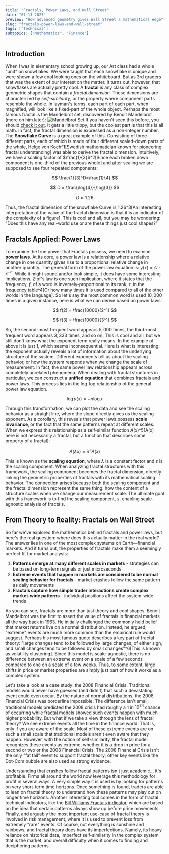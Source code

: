 ```yaml
---
title: "Fractals, Power Laws, and Wall Street"
date: "07-13-2025"
preview: "How advanced geometry gives Wall Street a mathematical edge"
slug: "fractals-power-laws-and-wall-street"
tags: ["Technical"]
subtopics: ["Mathematics", "Finance"]
---
```


## Introduction

When I was in elementary school growing up, our Art class had a whole "unit" on snowflakes. We were taught that each snowflake is unique and were shown a few cool looking ones on the whiteboard. But as 3rd graders that was the extent of our interest on the matter. It turns out, however, that snowflakes are actually pretty cool. A **fractal** is any class of complex geometric shapes that contain a _fractal dimension_. These dimensions are characterized by _self-similarity_, or the property where component parts resemble the whole. In layman's terms, each part of each part, when magnified, will look like a fixed-part of the whole object. Perhaps the most famous fractal is the Mandelbrot set, discovered by Benoit Mandelbrot (more on him later): ![Mandelbrot Set](/blog-images/fractals-power-laws-and-wall-street/mandelbrotset.jpeg)
If you haven't seen this before, you should [check it out](https://www.youtube.com/watch?v=b005iHf8Z3g). It gets a little trippy, but the coolest part is that this is all math. In fact, the fractal dimension is expressed as a non-integer number. The **Snowflake Curve** is a great example of this. Consisting of three different parts, each of which is made of four different scaled-down parts of the whole, Helge von Koch^1[Swedish mathematician known for pioneering fractal understanding] was able to derive the fractal dimension. Intuitively, we have a scaling factor of $\frac{1}{3}$^2[Since each broken down component is one-third of the previous whole] and after scaling we are supposed to see four repeated components:

$$
\frac{1}{3}^D=\frac{1}{4}
$$

$$
D = \frac{\log{4}}{\log{3}}
$$

$$
D \approx 1.26
$$

Thus, the fractal dimension of the snowflake Curve is 1.26^3[An interesting interpretation of the value of the fractal dimension is that it is an indicator of the complexity of a figure]. This is cool and all, but you may be wondering: "Does this have any real-world use or are these things just cool shapes?"

## Fractals Applied: Power Laws

To examine the true power that Fractals possess, we need to examine **power laws**. At its core, a power law is a relationship where a relative change in one quantity gives rise to a proportional relative change in another quantity. The general form of the power law equation is: $y(x) = C \cdot x^{-n}$. While it might sound and/or look simple, it does have some interesting implications. Zipf's law is one such implication, where it states that the frequency, $f$, of a word is inversely-proportional to its rank, $r$, in the frequency table^4[Or how many times it is used compared to all of the other words in the language]. So let's say the most common word is used $10,000$ times in a given instance, here is what we can derive based on power laws:

$$
f(2) = \frac{10000}{2^1}
$$

$$
f(3) = \frac{10000}{3^1}
$$

So, the second-most frequent word appears $5,000$ times, the third-most frequent word appears $3,333$ times, and so on. This is cool and all, but we still don't know what the exponent term really means. In the example of above it is just 1, which seems inconsequential. Here is what is interesting: the exponent actually reveals a lot of information about the underlying structure of the system. Different exponents tell us about the scaling behavior, or how the system responds when we change the scale of measurement. In fact, the same power law relationship appears across completely unrelated phenomena. When dealing with fractal structures in particular, we can construct a **unified equation** that combines fractals and power laws. This process lies in the log-log relationship of the general power law equation.

$$
\log{y(x)} = -n \log{x}
$$

Through this transformation, we can plot the data and see the scaling behavior as a straight line, where the slope directly gives us the scaling exponent. As a corollary, this reveals that power laws possess **scale invariance**, or the fact that the same patterns repeat at different scales. When we express this relationship as a self-similar function $A(x)$^5[A(x) here is not necessarily a fractal, but a function that describes some property of a fractal]:

$$
A(\lambda x) = \lambda^s A(x)
$$

This is known as the **scaling equation**, where $\lambda$ is a constant factor and $s$ is the scaling component. When analyzing fractal structures with this framework, the scaling component becomes the fractal dimension, directly linking the geometric properties of fractals with its mathematical scaling behavior. The connection arises because both the scaling component and the fractal dimension represent the same thing: how the content of a structure scales when we change our measurement scale. The ultimate goal with this framework is to find the scaling component, $s$, enabling scale-agnostic analysis of fractals.

## From Theory to Reality: Fractals on Wall Street

So far we've explored the mathematics behind fractals and power laws, but here's the real question: where does this actually matter in the real world? The answer lies in one of the most complex systems on Earth—financial markets. And it turns out, the properties of fractals make them a seemingly perfect fit for market analysis:

1. **Patterns emerge at many different scales in markets** - strategies can be based on long-term signals or just microseconds
2. **Extreme events that happen in markets are considered to be normal scaling behavior for fractals** - market crashes follow the same pattern as daily movements
3. **Fractals capture how simple trader interactions create complex market-wide patterns** - individual positions affect the system-wide trends

As you can see, fractals are more than just theory and cool shapes. Benoit Mandelbrot was the first to assert the value of fractals in financial markets all the way back in 1963. He initially challenged the commonly held belief that market returns live on a normal distribution. Instead, he argued, "extreme" events are much more common than the empirical rule would suggest. Perhaps his most famous quote describes a key part of fractal theory: "large changes tend to be followed by large changes, of either sign, and small changes tend to be followed by small changes"^6[This is known as volatility clustering]. Since this model is scale-agnostic, there is no difference between an extreme event on a scale of a few seconds compared to one on a scale of a few weeks. Thus, to some extent, large shifts in price or market properties are simply just part of how it works as a complex system.

Let's take a look at a case study: the 2008 Financial Crisis. Traditional models would never have guessed (and didn't) that such a devastating event could even occur. By the nature of normal distributions, the 2008 Financial Crisis was borderline impossible. The difference isn't small, traditional models predicted the 2008 crisis had roughly a $1$ in $10^{24}$ chance of occurring while fractal models showed such events happen with much higher probability. But what if we take a view through the lens of fractal theory? We see extreme events all the time in the finance world. That is, only if you are aware of the scale. Most of these extreme events are on such a small scale that traditional models aren't even aware that they happen. However, with the notion of self-similarity, the fractal model recognizes these events as extreme, whether it is a drop in price for a second or two or the 2008 Financial Crisis. The 2008 Financial Crisis isn't the only "fat tail" event to support fractal theory; other key events like the Dot-Com bubble are also used as strong evidence.

Understanding that crashes follow fractal patterns isn't just academic... it's profitable. Firms all around the world now leverage this methodology for profit in several ways. A very simple way it is used is by looking for patterns on very short-term time horizons. Once something is found, traders are able to lean on fractal theory to understand how these patterns may play out on longer time horizons. Another interesting tool comes in the form of fractal technical indicators, like the [Bill Williams Fractals indicator](https://www.tradingview.com/support/solutions/43000591663-williams-fractal/), which are based on the idea that certain patterns always show up before price movements. Finally, and arguably the most important use-case of fractal theory is involved in risk management, where it is used to prevent loss from extremely "rare" events. Of course, not everything is sunshine and rainbows, and fractal theory does have its imperfections. Namely, its heavy reliance on historical data, imperfect self-similarity in the complex system that is the market, and overall difficulty when it comes to finding and deciphering patterns.
